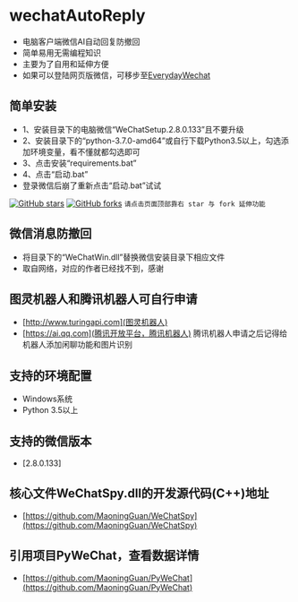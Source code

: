 # wechatAutoReply
* 电脑客户端微信AI自动回复防撤回
* 简单易用无需编程知识
* 主要为了自用和延伸方便
* 如果可以登陆网页版微信，可移步至[EverydayWechat](https://github.com/sfyc23/EverydayWechat)

## 简单安装
* 1、安装目录下的电脑微信“WeChatSetup.2.8.0.133”且不要升级
* 2、安装目录下的“python-3.7.0-amd64”或自行下载Python3.5以上，勾选添加环境变量，看不懂就都勾选即可
* 3、点击安装“requirements.bat”
* 4、点击“启动.bat”
* 登录微信后崩了重新点击“启动.bat”试试

[![GitHub stars](https://img.shields.io/github/stars/LanioHe/wechatAutoReply.svg?style=social)](https://github.com/LanioHe/wechatAutoReply/stargazers)     [![GitHub forks](https://img.shields.io/github/forks/LanioHe/wechatAutoReply.svg?style=social)](https://github.com/LanioHe/wechatAutoReply/network/members)  `请点击页面顶部靠右 star 与 fork 延伸功能`

## 微信消息防撤回
* 将目录下的“WeChatWin.dll”替换微信安装目录下相应文件
* 取自网络，对应的作者已经找不到，感谢

## 图灵机器人和腾讯机器人可自行申请
* [http://www.turingapi.com](图灵机器人)
* [https://ai.qq.com](腾讯开放平台，腾讯机器人) 腾讯机器人申请之后记得给机器人添加闲聊功能和图片识别

## 支持的环境配置
* Windows系统
* Python 3.5以上

## 支持的微信版本
* [2.8.0.133]

## 核心文件WeChatSpy.dll的开发源代码(C++)地址
* [https://github.com/MaoningGuan/WeChatSpy](https://github.com/MaoningGuan/WeChatSpy)
## 引用项目PyWeChat，查看数据详情
* [https://github.com/MaoningGuan/PyWeChat](https://github.com/MaoningGuan/PyWeChat)

